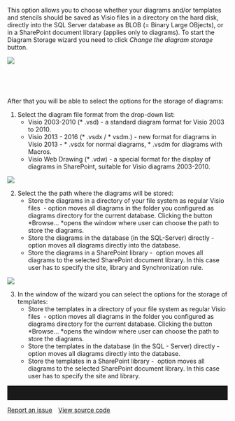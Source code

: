 This option allows you to choose whether your diagrams and/or templates
and stencils should be saved as Visio files in a directory on the hard
disk, directly into the SQL Server database as BLOB (= Binary Large
OBjects), or in a SharePoint document library (applies only to
diagrams). To start the Diagram Storage wizard you need to click *Change
the diagram storage* button.

![](//images.ctfassets.net/utx1h0gfm1om/5sP3NBhpbUKgc2IqUSikm8/2ad32a9554a82bb420835ffc92e438d5/329366.png)

 

 

After that you will be able to select the options for the storage of
diagrams:

1.  Select the diagram file format from the drop-down list:  
    -   Visio 2003-2010 (\* .vsd) - a standard diagram format for Visio
        2003 to 2010.
    -   Visio 2013 - 2016 (\* .vsdx / \* vsdm.) - new format for
        diagrams in Visio 2013 - \* .vsdx for normal diagrams, \* .vsdm
        for diagrams with Macros.
    -   Visio Web Drawing (\* .vdw) - a special format for the display
        of diagrams in SharePoint, suitable for Visio
        diagrams 2003-2010.

![](//images.ctfassets.net/utx1h0gfm1om/6bpLDIs30AC6wKOEq262wE/98315bf1ce8da097a74c8725e52d6d9b/329377.png)
     
2.  Select the the path where the diagrams will be stored:  
    -   Store the diagrams in a directory of your file system as regular
        Visio files  - option moves all diagrams in the folder you
        configured as diagrams directory for the current database.
        Clicking the button *Browse... *opens the window where user can
        choose the path to store the diagrams.
    -   Store the diagrams in the database (in the SQL-Server)
        directly - option moves all diagrams directly into the database.
    -   Store the diagrams in a SharePoint library -  option moves all
        diagrams to the selected SharePoint document library. In this
        case user has to specify the site, library and Synchronization
        rule.
        


![](//images.ctfassets.net/utx1h0gfm1om/cuWqtvyGS4CGoES2go4CQ/3f3c6ec08164d6b3735656d1d0aeafd0/329386.png)
          
3.  In the window of the wizard you can select the options for the
    storage of templates:  
    -   Store the templates in a directory of your file system as
        regular Visio files  - option moves all diagrams in the folder
        you configured as diagrams directory for the current database.
        Clicking the button *Browse... *opens the window where user can
        choose the path to store the diagrams.
    -   Store the templates in the database (in the SQL - Server)
        directly - option moves all diagrams directly into the database.
    -   Store the templates in a SharePoint library -  option moves all
        diagrams to the selected SharePoint document library. In this
        case user has to specify the site and library.

     



<hr style="padding-top:2rem" />
<a href="https://github.com/process4/docs/issues" target="_blank" class="bgw btn btn-primary btn-lg shadow-sm">Report an issue</a>
<a href="https://github.com/process4/docs" target="_blank" class="bgw btn btn-primary btn-lg shadow-sm" style="margin-left:10px;">View source code</a>